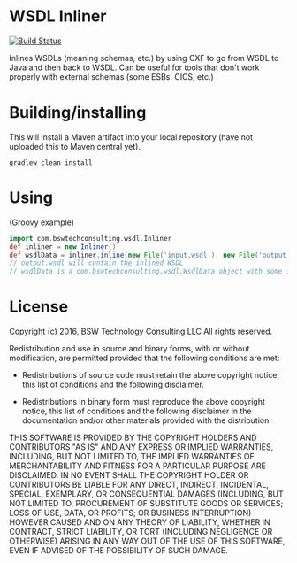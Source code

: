 # WSDL Inliner

[![Build Status](http://img.shields.io/travis/wied03/wsdl_inliner/master.svg?style=flat)](http://travis-ci.org/wied03/wsdl_inliner)

Inlines WSDLs (meaning schemas, etc.) by using CXF to go from WSDL to Java and then back to WSDL. Can be useful for tools that don't work properly with external schemas (some ESBs, CICS, etc.)

# Building/installing

This will install a Maven artifact into your local repository (have not uploaded this to Maven central yet).

```
gradlew clean install
```

# Using

(Groovy example)

```groovy
import com.bswtechconsulting.wsdl.Inliner
def inliner = new Inliner()
def wsdlData = inliner.inline(new File('input.wsdl'), new File('output.wsdl'))
// output.wsdl will contain the inlined WSDL
// wsdlData is a com.bswtechconsulting.wsdl.WsdlData object with some information about service and port name of the inlined WSDL since CXF may tweak them
```

# License
Copyright (c) 2016, BSW Technology Consulting LLC
All rights reserved.

Redistribution and use in source and binary forms, with or without
modification, are permitted provided that the following conditions are met:

* Redistributions of source code must retain the above copyright notice, this
  list of conditions and the following disclaimer.

* Redistributions in binary form must reproduce the above copyright notice,
  this list of conditions and the following disclaimer in the documentation
  and/or other materials provided with the distribution.

THIS SOFTWARE IS PROVIDED BY THE COPYRIGHT HOLDERS AND CONTRIBUTORS "AS IS"
AND ANY EXPRESS OR IMPLIED WARRANTIES, INCLUDING, BUT NOT LIMITED TO, THE
IMPLIED WARRANTIES OF MERCHANTABILITY AND FITNESS FOR A PARTICULAR PURPOSE ARE
DISCLAIMED. IN NO EVENT SHALL THE COPYRIGHT HOLDER OR CONTRIBUTORS BE LIABLE
FOR ANY DIRECT, INDIRECT, INCIDENTAL, SPECIAL, EXEMPLARY, OR CONSEQUENTIAL
DAMAGES (INCLUDING, BUT NOT LIMITED TO, PROCUREMENT OF SUBSTITUTE GOODS OR
SERVICES; LOSS OF USE, DATA, OR PROFITS; OR BUSINESS INTERRUPTION) HOWEVER
CAUSED AND ON ANY THEORY OF LIABILITY, WHETHER IN CONTRACT, STRICT LIABILITY,
OR TORT (INCLUDING NEGLIGENCE OR OTHERWISE) ARISING IN ANY WAY OUT OF THE USE
OF THIS SOFTWARE, EVEN IF ADVISED OF THE POSSIBILITY OF SUCH DAMAGE.

